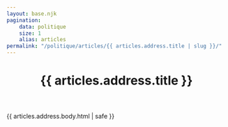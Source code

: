 ```yaml
---
layout: base.njk
pagination:
    data: politique
    size: 1
    alias: articles
permalink: "/politique/articles/{{ articles.address.title | slug }}/"
---
```

<header>
  <h1>{{ articles.address.title }}</h1>
</header>
<main>
  <article>
    {{ articles.address.body.html | safe }}
  </article>
</main>